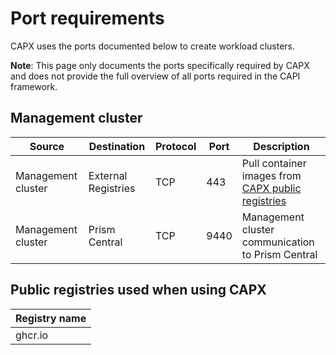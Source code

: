 # Port requirements

CAPX uses the ports documented below to create workload clusters. 

**Note**: This page only documents the ports specifically required by CAPX and does not provide the full overview of all ports required in the CAPI framework.

## Management cluster

|Source            |Destination         |Protocol  |Port |Description                                                                                 |
|------------------|--------------------|----------|-----|--------------------------------------------------------------------------------------------|
|Management cluster|External Registries |TCP       |443  |Pull container images from [CAPX public registries](#public-registries-used-when-using-capx)|
|Management cluster|Prism Central       |TCP       |9440 |Management cluster communication to Prism Central                                           |

## Public registries used when using CAPX

|Registry name|
|-------------|
|ghcr.io      |
